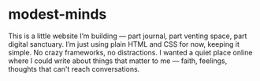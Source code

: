# modest-minds
This is a little website I’m building — part journal, part venting space, part digital sanctuary. I’m just using plain HTML and CSS for now, keeping it simple. No crazy frameworks, no distractions.  I wanted a quiet place online where I could write about things that matter to me — faith, feelings, thoughts that can't reach conversations.
